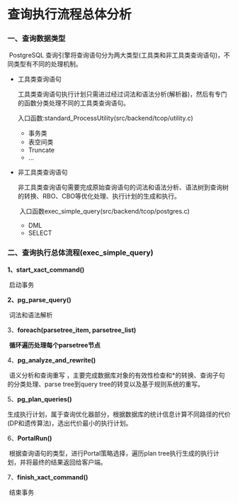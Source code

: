 # 		查询执行流程总体分析

### 一、查询数据类型

​	PostgreSQL 查询引擎将查询语句分为两大类型(工具类和非工具类查询语句)，不同类型有不同的处理机制。

- 工具类查询语句

  工具类查询语句执行计划只需进过经过词法和语法分析(解析器)，然后有专门的函数分类处理不同的工具类查询语句。

  入口函数:standard_ProcessUtility(src/backend/tcop/utility.c)

  - 事务类
  - 表空间类
  - Truncate
  - ...

- 非工具类查询语句

  非工具类查询语句需要完成原始查询语句的词法和语法分析、语法树到查询树的转换、RBO、CBO等优化处理、执行计划的生成和执行。

  ​	入口函数exec_simple_query(src/backend/tcop/postgres.c)

  - DML
  - SELECT

### 二、查询执行总体流程(exec_simple_query)

**1、start_xact_command()**

​	启动事务

**2、pg_parse_query()**

​	词法和语法解析

3、**foreach(parsetree_item, parsetree_list)**

​	**循环遍历处理每个parsetree节点**

4、**pg_analyze_and_rewrite()**

​	语义分析和查询重写 ，主要完成数据库对象的有效性检查和*的转换、查询子句的分类处理、parse tree到query tree的转变以及基于规则系统的重写。

5、**pg_plan_queries()**

​	生成执行计划，属于查询优化器部分，根据数据库的统计信息计算不同路径的代价(DP和遗传算法)，选出代价最小的执行计划。

6、**PortalRun()**

​	根据查询语句的类型，进行Portal策略选择，遍历plan tree执行生成的执行计划，并将最终的结果返回给客户端。

7、**finish_xact_command()**

​	结束事务





​	
